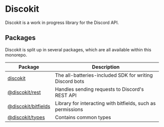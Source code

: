# Discokit

Discokit is a work in progress library for the Discord API.

## Packages

Discokit is split up in several packages, which are all available
within this monorepo.

| Package                                               | Description                                                 |
| ----------------------------------------------------- | ----------------------------------------------------------- |
| [discokit](./packages/discokit)                       | The all-batteries-included SDK for writing Discord bots     |
| [@discokit/rest](./packages/discokit-rest)            | Handles sending requests to Discord's REST API              |
| [@discokit/bitfields](./packages/discokit-bitfields/) | Library for interacting with bitfields, such as permissions |
| [@discokit/types](./packages/discokit-types/)         | Contains common types                                       |
